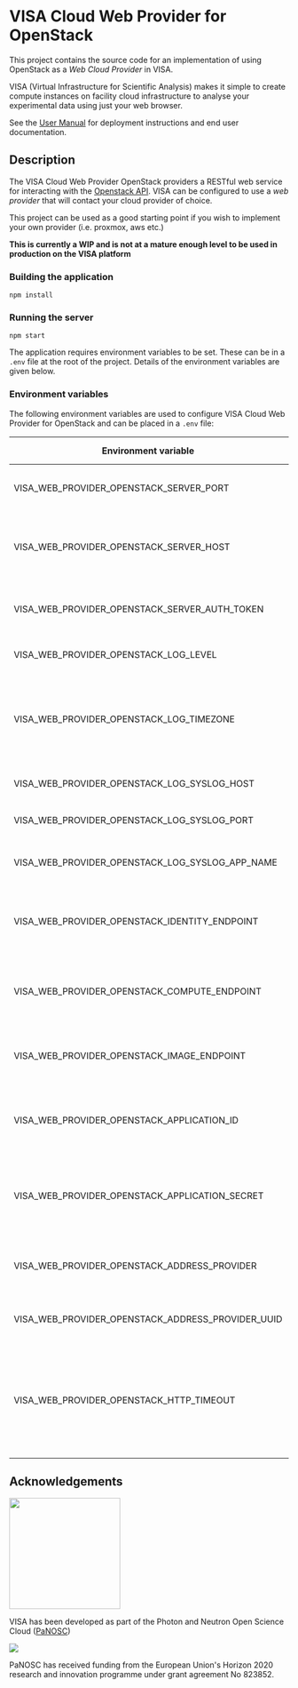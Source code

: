 # VISA Cloud Web Provider for OpenStack

This project contains the source code for an implementation of using OpenStack as a *Web Cloud Provider* in VISA.

VISA (Virtual Infrastructure for Scientific Analysis) makes it simple to create compute instances on facility cloud infrastructure to analyse your experimental data using just your web browser.

See the [User Manual](https://visa.readthedocs.io/en/latest/) for deployment instructions and end user documentation.

## Description

The VISA Cloud Web Provider OpenStack providers a RESTful web service for interacting with the [Openstack API](https://docs.openstack.org/api-ref/compute/). VISA can be configured to use a *web provider* that will contact your cloud provider of choice.

This project can be used as a good starting point if you wish to implement your own provider (i.e. proxmox, aws etc.)

**This is currently a WIP and is not at a mature enough level to be used in production on the VISA platform**

### Building the application

```
npm install
```

### Running the server
```
npm start
```

The application requires environment variables to be set. These can be in a `.env` file at the root of the project. Details of the environment variables are given below.


### Environment variables

The following environment variables are used to configure VISA Cloud Web Provider for OpenStack and can be placed in a `.env` file:

| Environment variable | Default value | Usage |
| ---- | ---- | ---- |
| VISA_WEB_PROVIDER_OPENSTACK_SERVER_PORT | 4000 | The port on which to run the server |
| VISA_WEB_PROVIDER_OPENSTACK_SERVER_HOST | localhost | The hostname on which the server is listening on |
| VISA_WEB_PROVIDER_OPENSTACK_SERVER_AUTH_TOKEN |  | The expected `x-auth-token` value |
| VISA_WEB_PROVIDER_OPENSTACK_LOG_LEVEL | 'info' | Application logging level |
| VISA_WEB_PROVIDER_OPENSTACK_LOG_TIMEZONE |  | The timezone for the formatting the time in the application log |
| VISA_WEB_PROVIDER_OPENSTACK_LOG_SYSLOG_HOST |  | The syslog host (optional) |
| VISA_WEB_PROVIDER_OPENSTACK_LOG_SYSLOG_PORT |  | The syslog port (optional) |
| VISA_WEB_PROVIDER_OPENSTACK_LOG_SYSLOG_APP_NAME |  | The syslog application name (optional) |
| VISA_WEB_PROVIDER_OPENSTACK_IDENTITY_ENDPOINT | | The API endpoint to the OpenStack Identity API |
| VISA_WEB_PROVIDER_OPENSTACK_COMPUTE_ENDPOINT | | The API endpoint to the OpenStack Compute API |
| VISA_WEB_PROVIDER_OPENSTACK_IMAGE_ENDPOINT | | The API endpoint to the OpenStack Image API |
| VISA_WEB_PROVIDER_OPENSTACK_APPLICATION_ID | | The application id for an OpenStack Application Credential |
| VISA_WEB_PROVIDER_OPENSTACK_APPLICATION_SECRET | | The application secret for an OpenStack Application Credential |
| VISA_WEB_PROVIDER_OPENSTACK_ADDRESS_PROVIDER | | The OpenStack network address provider |
| VISA_WEB_PROVIDER_OPENSTACK_ADDRESS_PROVIDER_UUID | | The OpenStack network UUID |
| VISA_WEB_PROVIDER_OPENSTACK_HTTP_TIMEOUT | 5000 (5s) | The requests to OpenStack will timeout  if the duration (ms) exceeds this value |

## Acknowledgements

<img src="https://github.com/panosc-eu/panosc/raw/master/Work%20Packages/WP9%20Outreach%20and%20communication/PaNOSC%20logo/PaNOSClogo_web_RGB.jpg" width="200px"/> 

VISA has been developed as part of the Photon and Neutron Open Science Cloud (<a href="http://www.panosc.eu" target="_blank">PaNOSC</a>)

<img src="https://github.com/panosc-eu/panosc/raw/master/Work%20Packages/WP9%20Outreach%20and%20communication/images/logos/eu_flag_yellow_low.jpg"/>

PaNOSC has received funding from the European Union's Horizon 2020 research and innovation programme under grant agreement No 823852.
